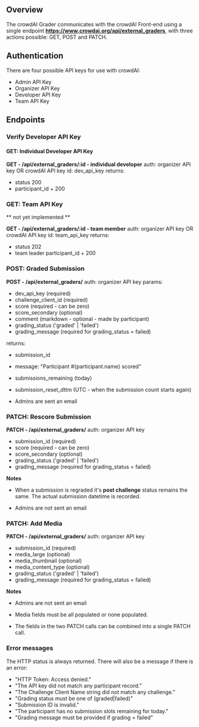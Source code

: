 ## Overview

The crowdAI Grader communicates with the crowdAI Front-end using a single endpoint **https://www.crowdai.org/api/external_graders**, with three actions possible: GET, POST and PATCH.

## Authentication

There are four possible API keys for use with crowdAI:

- Admin API Key
- Organizer API Key
- Developer API Key
- Team API Key

## Endpoints

### Verify Developer API Key

#### GET: Individual Developer API Key

**GET - /api/external_graders/:id - individual developer**
auth: organizer API key OR crowdAI API key
id: dev_api_key
returns:
- status 200
- participant_id + 200

### GET: Team API Key

** not yet implemented **

**GET - /api/external_graders/:id - team member**
auth: organizer API key OR crowdAI API key
id: team_api_key
returns:
- status 202
- team leader participant_id + 200

### POST: Graded Submission

**POST - /api/external_graders/**
auth: organizer API key
params:
- dev_api_key (required)
- challenge_client_id (required)
- score (required - can be zero)
- score_secondary (optional)
- comment (markdown - optional - made by participant)
- grading_status ('graded' | 'failed')
- grading_message (required for grading_status = failed)

returns:
- submission_id
- message: "Participant #{participant.name} scored"
- submissions_remaining (today)
- submission_reset_dttm (UTC - when the submission count starts again)

- Admins are sent an email


### PATCH: Rescore Submission

**PATCH - /api/external_graders/**
auth: organizer API key
- submission_id (required)
- score (required - can be zero)
- score_secondary (optional)
- grading_status ('graded' | 'failed')
- grading_message (required for grading_status = failed)

**Notes**

- When a submission is regraded it's **post challenge** status remains the same. The actual submission datetime is recorded.

- Admins are not sent an email

### PATCH: Add Media

**PATCH - /api/external_graders/**
auth: organizer API key
- submission_id (required)
- media_large (optional)
- media_thumbnail (optional)
- media_content_type (optional)
- grading_status ('graded' | 'failed')
- grading_message (required for grading_status = failed)

**Notes**

- Admins are not sent an email

- Media fields must be all populated or none populated.

- The fields in the two PATCH calls can be combined into a single PATCH call.


### Error messages

The HTTP status is always returned. There will also be a message if there is an error:

- "HTTP Token: Access denied."
- "The API key did not match any participant record."
- "The Challenge Client Name string did not match any challenge."
- "Grading status must be one of (graded|failed)"
- "Submission ID is invalid."
- "The participant has no submission slots remaining for today."
- "Grading message must be provided if grading = failed"
